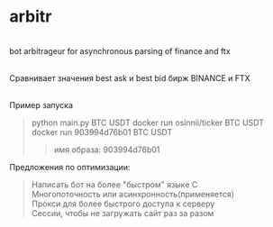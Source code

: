 # arbitr
<br/>bot arbitrageur for asynchronous parsing of finance and ftx  

<br/>Сравнивает значения best ask и best bid бирж BINANCE и FTX

<br/>Пример запуска 
 > python main.py BTC USDT 
 > docker run osinnii/ticker BTC USDT   
 > docker run 903994d76b01 BTC USDT  
 > > имя образа: 903994d76b01  

Предложения по оптимизации: <br/>
>Написать бот на более "быстром" языке C  
>Многопоточность или асинхронность(применяется)  
>Прокси для более быстрого доступа к серверу  
>Сессии, чтобы не загружать сайт раз за разом  
